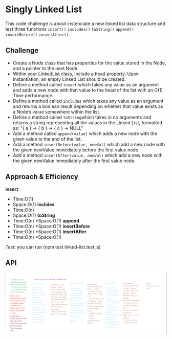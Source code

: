 # Singly Linked List
This code  challenge is about instenciate a new linked list data structure and test three functions `insert()` `includes()` `toString()` `append()` `insertBefore()` `insertAfter()`.

## Challenge
* Create a Node class that has properties for the value stored in the Node, and a pointer to the next Node.
* Within your LinkedList class, include a head property. Upon instantiation, an empty Linked List should be created.
* Define a method called `insert` which takes any value as an argument and adds a new node with that value to the head of the list with an O(1) Time performance.
* Define a method called `includes` which takes any value as an argument and returns a boolean result depending on whether that value exists as a Node’s value somewhere within the list.
* Define a method called `toString`which takes in no arguments and returns a string representing all the values in the Linked List, formatted as:
"{ a } -> { b } -> { c } -> NULL"
* Add a method called `append(value)` which adds a new node with the given value to the end of the list.
* Add a method `insertBefore(value, newVal)` which add a new node with the given newValue immediately before the first value node.
* Add a method `insertAfter(value, newVal)` which add a new node with the given newValue immediately after the first value node.

## Approach & Efficiency
**insert**
 * Time:O(1)
 * Space:O(1)
**inclides**
 * Time:O(n)
 * Space:O(1)
**toString**
 * Time:O(n)
 *Space:O(1)
**append**
* Time:O(n)
*Space:O(1)
**insertBefore**
* Time:O(n)
*Space:O(1)
**insertAfter**
* Time:O(n)
*Space:O(1)

*Test:* 
you can run (npm test linked-list.test.js)

## API
![singly linked list](./../../assets/linked-list.PNG)